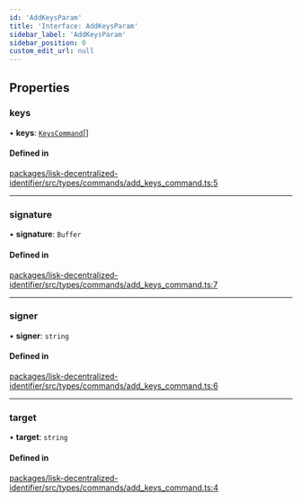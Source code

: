 ```yaml
---
id: 'AddKeysParam'
title: 'Interface: AddKeysParam'
sidebar_label: 'AddKeysParam'
sidebar_position: 0
custom_edit_url: null
---
```


## Properties

### keys

• **keys**: [`KeysCommand`](KeysCommand.md)[]

#### Defined in

[packages/lisk-decentralized-identifier/src/types/commands/add_keys_command.ts:5](https://github.com/aldhosutra/lisk-did/blob/0afbaf5/packages/lisk-decentralized-identifier/src/types/commands/add_keys_command.ts#L5)

---

### signature

• **signature**: `Buffer`

#### Defined in

[packages/lisk-decentralized-identifier/src/types/commands/add_keys_command.ts:7](https://github.com/aldhosutra/lisk-did/blob/0afbaf5/packages/lisk-decentralized-identifier/src/types/commands/add_keys_command.ts#L7)

---

### signer

• **signer**: `string`

#### Defined in

[packages/lisk-decentralized-identifier/src/types/commands/add_keys_command.ts:6](https://github.com/aldhosutra/lisk-did/blob/0afbaf5/packages/lisk-decentralized-identifier/src/types/commands/add_keys_command.ts#L6)

---

### target

• **target**: `string`

#### Defined in

[packages/lisk-decentralized-identifier/src/types/commands/add_keys_command.ts:4](https://github.com/aldhosutra/lisk-did/blob/0afbaf5/packages/lisk-decentralized-identifier/src/types/commands/add_keys_command.ts#L4)
